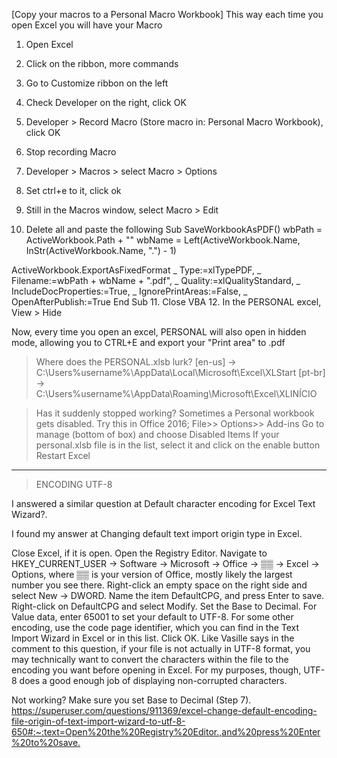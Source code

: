 [Copy your macros to a Personal Macro Workbook]
This way each time you open Excel you will have your Macro

1. Open Excel
2. Click on the ribbon, more commands
3. Go to Customize ribbon on the left
4. Check Developer on the right, click OK

5. Developer > Record Macro (Store macro in: Personal Macro Workbook), click OK
6. Stop recording Macro
7. Developer > Macros > select Macro > Options
8. Set ctrl+e to it, click ok
9. Still in the Macros window, select Macro > Edit
10. Delete all and paste the following
Sub SaveWorkbookAsPDF()
  wbPath = ActiveWorkbook.Path + "\"
  wbName = Left(ActiveWorkbook.Name, InStr(ActiveWorkbook.Name, ".") - 1)

  ActiveWorkbook.ExportAsFixedFormat _
    Type:=xlTypePDF, _
    Filename:=wbPath + wbName + ".pdf", _
    Quality:=xlQualityStandard, _
    IncludeDocProperties:=True, _
    IgnorePrintAreas:=False, _
    OpenAfterPublish:=True
End Sub
11. Close VBA
12. In the PERSONAL excel, View > Hide

Now, every time you open an excel, PERSONAL will also open in hidden mode, allowing you to CTRL+E and export your "Print area" to .pdf


> Where does the PERSONAL.xlsb lurk?
[en-us] -> C:\Users\%username%\AppData\Local\Microsoft\Excel\XLStart
[pt-br] -> C:\Users\%username%\AppData\Roaming\Microsoft\Excel\XLINÍCIO 

> Has it suddenly stopped working?
Sometimes a Personal workbook gets disabled.
Try this in Office 2016;
File>> Options>> Add-ins
Go to manage (bottom of box) and choose Disabled Items
If your personal.xlsb file is in the list, select it and click on the enable button
Restart Excel



------------------------------------------------------------------------------------------------------------------------------------------------------------------------------------------------------------------------

> ENCODING UTF-8

I answered a similar question at Default character encoding for Excel Text Wizard?.

I found my answer at Changing default text import origin type in Excel.

Close Excel, if it is open.
Open the Registry Editor.
Navigate to HKEY_CURRENT_USER → Software → Microsoft → Office → ▒▒ → Excel → Options, where ▒▒ is your version of Office, mostly likely the largest number you see there.
Right-click an empty space on the right side and select New → DWORD.
Name the item DefaultCPG, and press Enter to save.
Right-click on DefaultCPG and select Modify.
Set the Base to Decimal.
For Value data, enter 65001 to set your default to UTF-8. For some other encoding, use the code page identifier, which you can find in the Text Import Wizard in Excel or in this list.
Click OK.
Like Vasille says in the comment to this question, if your file is not actually in UTF-8 format, you may technically want to convert the characters within the file to the encoding you want before opening in Excel. For my purposes, though, UTF-8 does a good enough job of displaying non-corrupted characters.

Not working? Make sure you set Base to Decimal (Step 7).
<https://superuser.com/questions/911369/excel-change-default-encoding-file-origin-of-text-import-wizard-to-utf-8-650#:~:text=Open%20the%20Registry%20Editor.,and%20press%20Enter%20to%20save.>